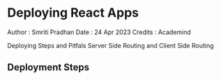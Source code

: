 # Deploying React Apps

Author : Smriti Pradhan
Date : 24 Apr 2023
Credits : Academind

Deploying Steps and Pitfals
Server Side Routing and Client Side Routing

## Deployment Steps
